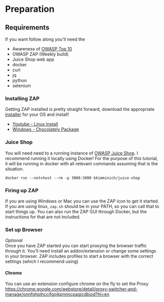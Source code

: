 # Preparation

## Requirements
If you want follow along you'll need the 
- Awareness of [OWASP Top 10](https://www.owasp.org/index.php/OWASP_Top_Ten_Cheat_Sheet#OWASP_Top_Ten_Cheat_Sheet)
- OWASP ZAP (Weekly build)
- Juice Shop web app
- docker
- curl
- jq
- python
- selenium

### Installing ZAP
Getting ZAP installed is pretty straight forward, download the appropriate [installer](https://github.com/zaproxy/zaproxy/wiki/Downloads) for your OS and install!

- [Youtube - Linux Install ](https://www.youtube.com/watch?v=MpuFW_mkJ3M)
- [Windows - Chocolately Package](https://chocolatey.org/packages/zap)

### Juice Shop
You will need need to a running instance of [OWASP Juice Shop](https://github.com/bkimminich/juice-shop). I recommend running
it locally using Docker! For the purpose of this tutorial, it will be running in docker with all relevant commands assuming 
that is the situation.

`docker run --net=host --rm -p 3000:3000 bkimminich/juice-shop`

### Firing up ZAP
If you are using Windows or Mac you can use the ZAP icon to get it started. If you are using linux, `zap.sh` should be in your 
PATH, so you can call that to start things up. You can also run the ZAP GUI through Docker, but the instructions for that are not 
included.

### Set up Browser
*Optional*  
Once you have ZAP started you can start proxying the browser traffic through it. You'll need install an addon/extension
or change some settings in your browser. ZAP includes profiles to start a browser with the correct settings (which I recommend using)

#### Chrome
You can use an extension configure chrome on the fly to set the Proxy
https://chrome.google.com/webstore/detail/proxy-switcher-and-manage/onnfghpihccifgojkpnnncpagjcdbjod?hl=en